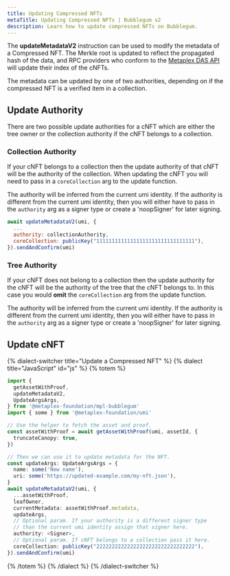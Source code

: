 ```yaml
---
title: Updating Compressed NFTs
metaTitle: Updating Compressed NFTs | Bubblegum v2
description: Learn how to update compressed NFTs on Bubblegum.
---
```


The **updateMetadataV2** instruction can be used to modify the metadata of a Compressed NFT. The Merkle root is updated to reflect the propagated hash of the data, and RPC providers who conform to the [Metaplex DAS API](https://github.com/metaplex-foundation/digital-asset-standard-api) will update their index of the cNFTs.

The metadata can be updated by one of two authorities, depending on if the compressed NFT is a verified item in a collection.

## Update Authority

There are two possible update authorities for a cNFT which are either the tree owner or the collection authority if the cNFT belongs to a collection.

### Collection Authority

If your cNFT belongs to a collection then the update authority of that cNFT will be the authority of the collection. When updating the cNFT you will need to pass in a `coreCollection` arg to the update function.

The authority will be inferred from the current umi identity. If the authority is different from the current umi identity, then you will either have to pass in the `authority` arg as a signer type or create a 'noopSigner' for later signing.

```js
await updateMetadataV2(umi, {
  ...
  authority: collectionAuthority,
  coreCollection: publicKey("11111111111111111111111111111111"),
}).sendAndConfirm(umi)
```

### Tree Authority

If your cNFT does not belong to a collection then the update authority for the cNFT will be the authority of the tree that the cNFT belongs to. In this case you would **omit** the `coreCollection` arg from the update function.

The authority will be inferred from the current umi identity. If the authority is different from the current umi identity, then you will either have to pass in the `authority` arg as a signer type or create a 'noopSigner' for later signing.

## Update cNFT

{% dialect-switcher title="Update a Compressed NFT" %}
{% dialect title="JavaScript" id="js" %}
{% totem %}

```ts
import {
  getAssetWithProof,
  updateMetadataV2,
  UpdateArgsArgs,
} from '@metaplex-foundation/mpl-bubblegum'
import { some } from '@metaplex-foundation/umi'

// Use the helper to fetch the asset and proof.
const assetWithProof = await getAssetWithProof(umi, assetId, {
  truncateCanopy: true,
})

// Then we can use it to update metadata for the NFT.
const updateArgs: UpdateArgsArgs = {
  name: some('New name'),
  uri: some('https://updated-example.com/my-nft.json'),
}
await updateMetadataV2(umi, {
  ...assetWithProof,
  leafOwner,
  currentMetadata: assetWithProof.metadata,
  updateArgs,
  // Optional param. If your authority is a different signer type 
  // than the current umi identity assign that signer here.
  authority: <Signer>,
  // Optional param. If cNFT belongs to a collection pass it here.
  coreCollection: publicKey("22222222222222222222222222222222"),
}).sendAndConfirm(umi)
```

{% /totem %}
{% /dialect %}
{% /dialect-switcher %}

